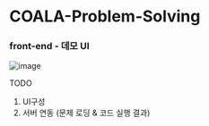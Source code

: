 # COALA-Problem-Solving

### front-end - 데모 UI        
![image](https://user-images.githubusercontent.com/70446214/167882175-3c38ad86-7121-452f-b011-d3c7c7b2b10e.png)


TODO
1. UI구성 
2. 서버 연동 (문제 로딩 & 코드 실행 결과)


